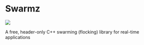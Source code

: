 # Swarmz

<a href="http://unlicense.org/"><img src="https://img.shields.io/badge/license-Public%20Domain-blue.svg"></a>

A free, header-only C++ swarming (flocking) library for real-time applications

